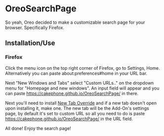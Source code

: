 # OreoSearchPage
So yeah, Oreo decided to make a customizable search page for your browser. Specifically Firefox.

## Installation/Use
### Firefox
Click the menu icon on the top right corner of Firefox, go to Settings, Home. Alternatively you can paste about:preferences#home in your URL bar.

Next "New Windows and Tabs" select "Custom URLs.." on the dropdown menu for "Homepage and new windows". An input field will appear and you can paste https://cakephone.github.io/OreoSearchPage/ in there.

Next you'll need to install [New Tab Override](https://addons.mozilla.org/en-US/firefox/addon/new-tab-override) and if a new tab doesn't open upon installing it, make one. The new tab will be the Add-On's settings page, by default it's set to custom URL so all you need to do is paste https://cakephone.github.io/OreoSearchPage/ in the URL field.

All done! Enjoy the search page!
